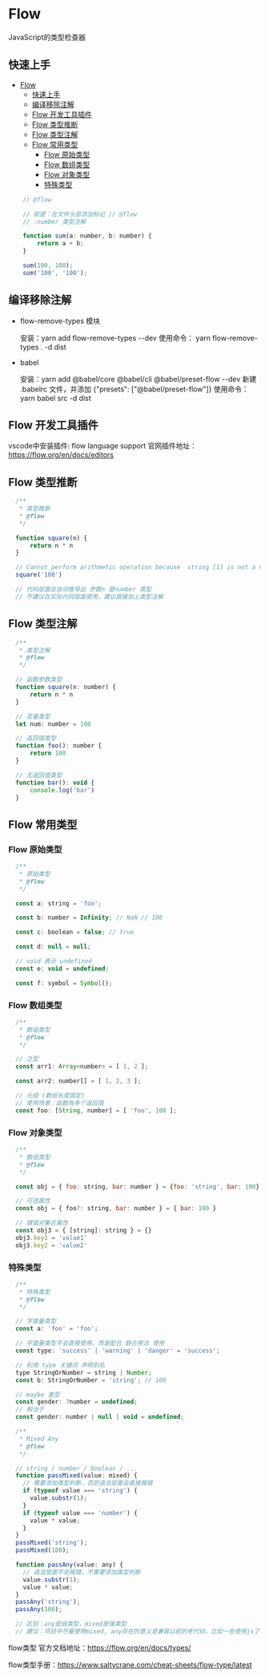 # Flow

JavaScript的类型检查器

## 快速上手
- [Flow](#flow)
  - [快速上手](#快速上手)
  - [编译移除注解](#编译移除注解)
  - [Flow 开发工具插件](#flow-开发工具插件)
  - [Flow 类型推断](#flow-类型推断)
  - [Flow 类型注解](#flow-类型注解)
  - [Flow 常用类型](#flow-常用类型)
    - [Flow 原始类型](#flow-原始类型)
    - [Flow 数组类型](#flow-数组类型)
    - [Flow 对象类型](#flow-对象类型)
    - [特殊类型](#特殊类型)

```js
    // @flow

    // 前提：在文件头部添加标记 // @flow
    // :number 类型注解

    function sum(a: number, b: number) {
        return a + b;
    }

    sum(100, 100);
    sum('100', '100');
```

## 编译移除注解

- flow-remove-types 模块
  
  安装：yarn add flow-remove-types --dev
  使用命令： yarn flow-remove-types . -d dist

- babel

  安装：yarn add @babel/core @babel/cli @babel/preset-flow --dev
  新建 .babelrc 文件，并添加 {"presets": ["@babel/preset-flow"]}
  使用命令： yarn babel src -d dist

## Flow 开发工具插件

  vscode中安装插件: flow language support 
  官网插件地址：https://flow.org/en/docs/editors

## Flow 类型推断

```js
  /**
   * 类型推断
   * @flow
   */

  function square(n) {
      return n * n
  }

  // Cannot perform arithmetic operation because  string [1] is not a number.Flow(unsafe-addition)
  square('100') 

  // 代码层面会自动推导出 参数n 是number 类型
  // 不建议在实际代码层面使用，建议直接加上类型注解
```

## Flow 类型注解

```js
  /**
   * 类型注解
   * @flow
   */

  // 函数参数类型
  function square(n: number) {
      return n * n
  }

  // 变量类型
  let num: number = 100

  // 返回值类型
  function foo(): number {
      return 100
  }

  // 无返回值类型
  function bar(): void {
      console.log('bar')
  }
```

## Flow 常用类型
### Flow 原始类型

```js
  /**
   * 原始类型
   * @flow
   */

  const a: string = 'foo';

  const b: number = Infinity; // NaN // 100

  const c: boolean = false; // true

  const d: null = null;

  // void 表示 undefined
  const e: void = undefined;

  const f: symbol = Symbol();
```

### Flow 数组类型

```js
  /**
   * 数组类型
   * @flow
   */

  // 泛型
  const arr1: Array<number> = [ 1, 2 ];

  const arr2: number[] = [ 1, 2, 3 ];

  // 元组 (数组长度固定)
  // 使用场景：函数有多个返回值
  const foo: [String, number] = [ 'foo', 100 ];
```

### Flow 对象类型

```js
  /**
   * 数组类型
   * @flow
   */

  const obj = { foo: string, bar: number } = {foo: 'string', bar: 100}

  // 可选属性
  const obj = { foo?: string, bar: number } = { bar: 100 }

  // 键值对集合属性
  const obj3 = { [string]: string } = {}
  obj3.key1 = 'value1'
  obj3.key2 = 'value2'
```

### 特殊类型

```js
  /**
   * 特殊类型
   * @flow
   */

  // 字面量类型
  const a: 'foo' = 'foo';

  // 字面量类型不会直接使用，而是配合 联合用法 使用
  const type: 'success' | 'warning' | 'danger' = 'success';

  // 利用 type 关键词 声明别名
  type StringOrNumber = string | Number;
  const b: StringOrNumber = 'string'; // 100

  // maybe 类型
  const gender: ?number = undefined;
  // 相当于
  const gender: number | null | void = undefined;

```

```js
  /**
   * Mixed Any
   * @flow
   */

  // string / number / boolean / ...
  function passMixed(value: mixed) {
    // 需要添加类型判断，否则语法层面会直接报错
    if (typeof value === 'string') {
      value.substr(1);
    }
    if (typeof value === 'number') {
      value * value;
    }
  }
  passMixed('string');
  passMixed(100);

  function passAny(value: any) {
    // 语法层面不会报错，不需要添加类型判断
    value.substr(1);
    value * value;
  }
  passAny('string');
  passAny(100);

  // 区别：any是弱类型，mixed是强类型
  // 建议：项目中尽量使用mixed, any存在的意义是兼容以前的老代码，比如一些使用js了弱类型的特性的代码

```

flow类型 官方文档地址：https://flow.org/en/docs/types/

flow类型手册：https://www.saltycrane.com/cheat-sheets/flow-type/latest